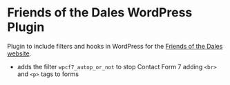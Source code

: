 Friends of the Dales WordPress Plugin
=====================================

Plugin to include filters and hooks in WordPress for the [Friends of the Dales website](https://friendsofthedales.org.uk/).

* adds the filter `wpcf7_autop_or_not` to stop Contact Form 7 adding `<br>` and `<p>` tags to forms
